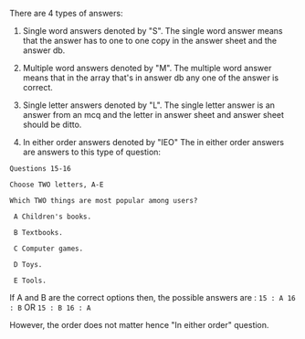 There are 4 types of answers:

1. Single word answers denoted by "S". The single word answer means that the answer has to one to one copy in the answer sheet and the answer db.

2. Multiple word answers denoted by "M". The multiple word answer means that in the array that's in answer db any one of the answer is correct.

3. Single letter answers denoted by "L". The single letter answer is an answer from an mcq and the letter in answer sheet and answer sheet should be ditto.

4. In either order answers denoted by "IEO" The in either order answers are answers to this type of question:
```
Questions 15-16

Choose TWO letters, A-E

Which TWO things are most popular among users?

 A Children's books.

 В Textbooks.

 С Computer games.

 D Toys.

 E Tools.
```

If A and B are the correct options then, the possible answers are :
` 15 : A
  16 : B
`
OR
` 15 : B
  16 : A
` 

However, the order does not matter hence "In either order" question.

